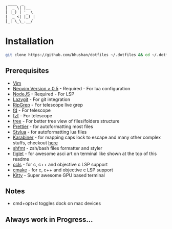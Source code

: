 ```
 ____  _
|  _ \| |__
| |_) | '_ \
|  _ <| |_) |
|_| \_\_.__/
```

# Installation

```bash
git clone https://github.com/bhushan/dotfiles ~/.dotfiles && cd ~/.dotfiles && git submodule update --init && bash ~/.dotfiles/install
```

## Prerequisites

- [Vim](https://vim.org)
- [Neovim Version > 0.5](https://github.com/neovim/neovim/releases/tag/v0.5.0) - Required - For lua configuration
- [NodeJS](https://nodejs.org) - Required - For LSP
- [Lazygit](https://github.com/jesseduffield/lazygit) - For git integration
- [RipGrep](https://github.com/BurntSushi/ripgrep) - For telescope live grep
- [fd](https://github.com/sharkdp/fd) - For telescope
- [fzf](https://github.com/junegunn/fzf) - For telescope
- [tree](https://formulae.brew.sh/formula/tree) - For better tree view of files/folders structure
- [Prettier](https://github.com/prettier/prettier) - for autoformatting most files
- [Stylua](https://github.com/JohnnyMorganz/StyLua) - for autoformatting lua files
- [Karabiner](https://formulae.brew.sh/cask/karabiner-elements) - for mapping caps lock to escape and many other complex stuffs, checkout [here](https://ke-complex-modifications.pqrs.org)
- [shfmt](https://formulae.brew.sh/formula/shfmt) - zsh/bash files formatter and styler
- [figlet](https://formulae.brew.sh/formula/figlet) - for awesome asci art on terminal like shown at the top of this readme
- [ccls](https://formulae.brew.sh/formula/ccls) - for c, c++ and objective c LSP support
- [cmake](https://formulae.brew.sh/formula/cmake) - for c, c++ and objective c LSP support
- [Kitty](https://formulae.brew.sh/cask/kitty) - Super awesome GPU based terminal

## Notes

- cmd+opt+d toggles dock on mac devices

## Always work in Progress...

